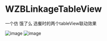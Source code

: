 # WZBLinkageTableView
一个仿 饿了么 选餐时的两个tableView联动效果


![image](file:///Users/pomelo/Desktop/WZBLinkageTableView.gifw=true)
 ![image](https://github.com/WZBbiao/WZBLinkageTableView/WZBLinkageTableView.gif)
